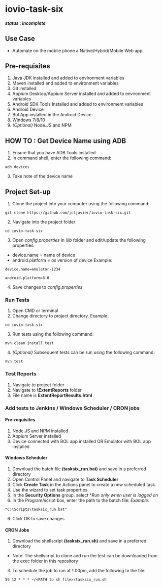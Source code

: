 # iovio-task-six
##### status : *incomplete*

## Use Case
* Automate on the mobile phone a Native/Hybrid/Mobile Web app

## Pre-requisites
1. Java JDK installed and added to environment variables
2. Maven installed and added to environment variables
3. Git installed
4. Appium Desktop/Appium Server installed and added to environment variables
5. Android SDK Tools Installed and added to environment variables
6. Android Device
7. Bol App installed in the Android Device
8. Windows 7/8/10
9. _(Optional)_ Node.JS and NPM

## HOW TO : Get Device Name using ADB
1. Ensure that you have ADB Tools installed 
2. In command shell, enter the following command:
```
adb devices
```
3. Take note of the device name

## Project Set-up
1. Clone the project into your computer using the following command:
```
git clone https://github.com/jctjavier/iovio-task-six.git
```

2. Navigate into the project folder
```
cd iovio-task-six
```

3. Open *config.properties* in *\lib* folder and edit/update the following properties:
* device.name = name of device
* android.platform = os version of device
Example:
```
device.name=emulator-1234

android.platform=8.0
```
4. Save changes to *config.properties*

### Run Tests
1. Open CMD or terminal
2. Change directory to project directory.
Example:
```
cd iovio-task-six
```

3. Run tests using the following command:
```
mvn clean install test
```

4. _(Optional)_ Subsequent tests can be run using the following command:
```
mvn test
```

### Test Reports
1. Navigate to project folder
2. Navigate to **\ExtentReports** folder
3. File name is **ExtentReportResults.html**

### Add tests to Jenkins / Windows Scheduler / CRON jobs 
#### Pre-requisites
1. Node.JS and NPM installed
2. Appium Server installed
3. Device connected with BOL app installed OR Emulator with BOL app installed

#### Windows Scheduler
1. Download the batch file **(tasksix_run.bat)** and save in a preferred directory
1. Open Control Panel and navigate to **Task Scheduler**
2. Click **Create Task** in the Actions panel to create a new scheduled task.
3. Use the wizard to set task properties
4. In the **Security Options** group, select **Run only when user is logged on*
5. In the Program/script box, enter the path to the batch file:
_Example:_
```
"C:\Scripts\tasksix_run.bat"
```
6. Click OK to save changes

#### CRON Jobs
1. Download the shellscript **(tasksix_run.sh)** and save in a preferred directory
* Note: The shellscript to clone and run the test can be downloaded from the exec folder in this repository
3. To schedule the job to run at 1:00pm, add the following to the file:
```
59 12 * * * ~/<PATH to sh file>/tasksix_run.sh
```